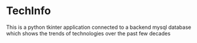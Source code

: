 # TechInfo
This is a python tkinter application connected to a backend mysql database which shows the trends of technologies over the past few decades
